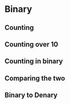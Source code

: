 Binary
======

Counting
--------

<object data="js/countingToNine.html" width='600px' height='100px'></object>

Counting over 10
----------------

<object data="js/countingDenary.html" width='600px' height='100px'></object>

Counting in binary
------------------

<object data="js/countingBinary.html" width='800px' height='100px'></object>

Comparing the two
-----------------

<object data="js/countingBoth.html" width='800px' height='100px'></object>

Binary to Denary
----------------

<object data="js/binary-denary.html" width='800px' height='250px'></object>


